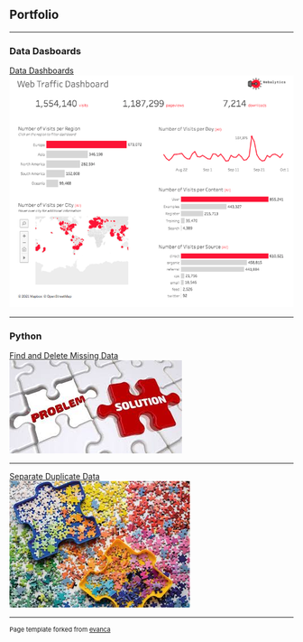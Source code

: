 ## Portfolio

---

### Data Dasboards

[Data Dashboards](/Tableau_Dashboards)
<br>
<img src="images/Data_Viz.jpeg?raw=true"/>


---

### Python 

[Find and Delete Missing Data](/Find_and_Delete_Missing_Data)
<br>
<img src="images/missing_data.jpeg?raw=true"/>

---

[Separate Duplicate Data](/Separate_Duplicates_from_Dataset)
<br>
<img src="images/separate_duplicates.jpg?raw=true"/>



<!--
[Profitable App Profiles for the App Store and Google Play Markets](/pdf/sample_presentation.pdf)
<br>
<img src="images/separate_duplicates.jpg?raw=true"/>

---




[Profitable App Profiles for the App Store and Google Play Markets](http://example.com/)
<img src="images/dummy_thumbnail.jpg?raw=true"/>

---

### Category Name 2

- [Project 1 Title](http://example.com/)
- [Project 2 Title](http://example.com/)
- [Project 3 Title](http://example.com/)
- [Project 4 Title](http://example.com/)
- [Project 5 Title](http://example.com/)

---
-->




---
<p style="font-size:11px">Page template forked from <a href="https://github.com/evanca/quick-portfolio">evanca</a></p>
<!-- Remove above link if you don't want to attibute -->
